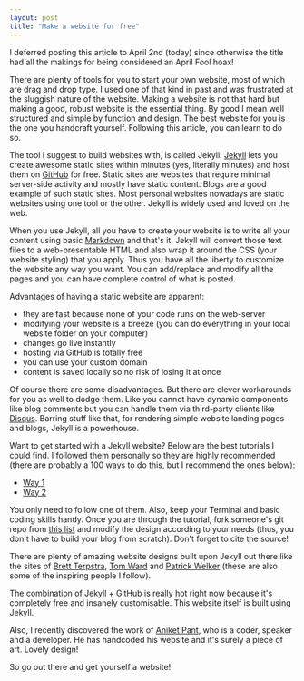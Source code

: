 ```yaml
---
layout: post
title: "Make a website for free"
---
```


I deferred posting this article to April 2nd (today) since otherwise the title had all the makings for being considered an April Fool hoax! ​

There are plenty of tools for you to start your own website, most of which are drag and drop type. I used one of that kind in past and was frustrated at the sluggish nature of the website. Making a website is not that hard but making a good, robust website is the essential thing. By good I mean well structured and simple by function and design. The best website for you is the one you handcraft yourself. Following this article, you can learn to do so. 

The tool I suggest to build websites with, is called Jekyll. [Jekyll](https://github.com/mojombo/jekyll) lets you create awesome static sites within minutes (yes, literally minutes) and host them on [GitHub](http://github.com) for free. Static sites are websites that require minimal server-side activity and mostly have static content. Blogs are a good example of such static sites. Most personal websites nowadays are static websites using one tool or the other. Jekyll is widely used and loved on the web. 

When you use Jekyll, all you have to create your website is to write all your content using basic [Markdown](http://daringfireball.net/projects/markdown/) and that's it. Jekyll will convert those text files to a web-presentable HTML and also wrap it around the CSS (your website styling) that you apply. Thus you have all the liberty to customize the website any way you want. You can add/replace and modify all the pages and you can have complete control of what is posted.

Advantages of having a static website are apparent: 

* they are fast because none of your code runs on the web-server
* modifying your website is a breeze (you can do everything in your local website folder on your computer)
* changes go live instantly
* hosting via GitHub is totally free
* you can use your custom domain
* content is saved locally so no risk of losing it at once

Of course there are some disadvantages. But there are clever workarounds for you as well to dodge them. Like you cannot have dynamic components like blog comments but you can handle them via third-party clients like [Disqus](http://disqus.com). Barring stuff like that, for rendering simple website landing pages and blogs, Jekyll is a powerhouse.

Want to get started with a Jekyll website? Below are the best tutorials I could find. I followed them personally so they are highly recommended (there are probably a 100 ways to do this, but I recommend the ones below):

* [Way 1](http://chrislunsford.com/starting-a-new-blog-with-jekyll-and-github.html)
* [Way 2](http://www.ksornberger.com/blog/blogging-with-jekyll-and-github/)

You only need to follow one of them. Also, keep your Terminal and basic coding skills handy. Once you are through the tutorial, fork someone's git repo from [this list](https://github.com/mojombo/jekyll/wiki/Sites) and modify the design according to your needs (thus, you don't have to build your blog from scratch). Don't forget to cite the source! 

There are plenty of amazing website designs built upon Jekyll out there like the sites of [Brett Terpstra](http://brettterpstra.com), [Tom Ward](http://tomafro.net) and [Patrick Welker](http://rocketink.net) (these are also some of the inspiring people I follow). 

The combination of Jekyll + GitHub is really hot right now because it's completely free and insanely customisable. This website itself is built using Jekyll. 

Also, I recently discovered the work of [Aniket Pant](http://aniketpant.com), who is a coder, speaker and a developer. He has handcoded his website and it's surely a piece of art. Lovely design! 

So go out there and get yourself a website! 